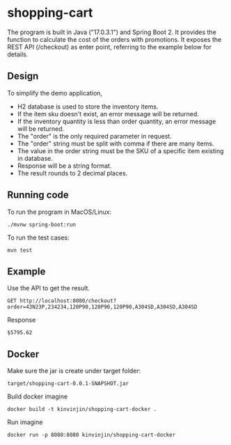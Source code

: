 # shopping-cart

The program is built in Java ("17.0.3.1") and Spring Boot 2.
It provides the function to calculate the cost of the orders with promotions.
It exposes the REST API (/checkout) as enter point, referring to the example below for details.

## Design
To simplify the demo application,
* H2 database is used to store the inventory items.
* If the item sku doesn't exist, an error message will be returned.
* If the inventory quantity is less than order quantity, an error message will be returned.
* The "order" is the only required parameter in request.
* The "order" string must be split with comma if there are many items.
* The value in the order string must be the SKU of a specific item existing in database.
* Response will be a string format.
* The result rounds to 2 decimal places.

## Running code
To run the program in MacOS/Linux:

```aidl
./mvnw spring-boot:run
```

To run the test cases:

```aidl
mvn test
```

## Example
Use the API to get the result.
```aidl
GET http://localhost:8080/checkout?order=43N23P,234234,120P90,120P90,120P90,A304SD,A304SD,A304SD
```

Response
```aidl
$5795.62
```

## Docker

Make sure the jar is create under target folder:
```aidl
target/shopping-cart-0.0.1-SNAPSHOT.jar
```

Build docker imagine
```aidl
docker build -t kinvinjin/shopping-cart-docker .
```

Run imagine
```aidl
docker run -p 8080:8080 kinvinjin/shopping-cart-docker
```